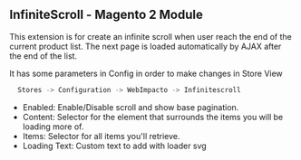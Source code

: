 ## InfiniteScroll - Magento 2 Module

This extension is for create an infinite scroll when user reach the end of the current product list. The next page is loaded automatically by AJAX after the end of the list. 

It has some parameters in Config in order to make changes in Store View 
```bash
  Stores -> Configuration -> WebImpacto -> Infinitescroll
```
- Enabled: Enable/Disable scroll and show base pagination.
- Content: Selector for the element that surrounds the items you will be loading more of.
- Items: Selector for all items you'll retrieve.
- Loading Text: Custom text to add with loader svg
